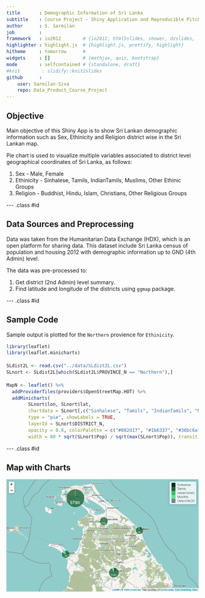 ```yaml
---
title       : Demographic Information of Sri Lanka
subtitle    : Course Project - Shiny Application and Reproducible Pitch
author      : S. Sarmilan
job         : 
framework   : io2012        # {io2012, html5slides, shower, dzslides, ...}
highlighter : highlight.js  # {highlight.js, prettify, highlight}
hitheme     : tomorrow      # 
widgets     : []            # {mathjax, quiz, bootstrap}
mode        : selfcontained # {standalone, draft}
#knit        : slidify::knit2slides
github      :
    user: Sarmilan-Siva
    repo: Data_Product_Course_Project
---
```


## Objective

Main objective of this Shiny App is to show Sri Lankan demographic information such as Sex, Ethinicity and Religion district wise in the Sri Lankan map.

Pie chart is used to visualize multiple variables associated to district level geographical coordinates of Sri Lanka, as follows:

  1. Sex - Male, Female
  2. Ethinicity - Sinhalese, Tamils, IndianTamils, Muslims, Other Ethinic Groups
  3. Religion - Buddhist, Hindu, Islam, Christians, Other Religious Groups

--- .class #id 

## Data Sources and Preprocessing

Data was taken from the Humanitarian Data Exchange (HDX), which is an open platform for sharing data. This dataset include Sri Lanka census of population and housing 2012 with demographic information up to GND (4th Admin) level.

The data was pre-processed to:
  1. Get district (2nd Admin) level summary.
  2. Find latitude and longitude of the districts using `ggmap` package.


--- .class #id 

## Sample Code

Sample output is plotted for the `Northern` provience for `Ethinicity`.


```r
library(leaflet)
library(leaflet.minicharts)

SLdist2L <- read.csv("../data/SLdist2L.csv")
SLnort <- SLdist2L[which(SLdist2L$PROVINCE_N == "Northern"),]

MapN <- leaflet() %>%
  addProviderTiles(providers$OpenStreetMap.HOT) %>%
  addMinicharts(
        SLnort$lon, SLnort$lat,
        chartdata = SLnort[,c("Sinhalese", "Tamils", "IndianTamils", "Muslims", "OtherEthGR")],
        type = "pie", showLabels = TRUE,
        layerId = SLnort$DISTRICT_N,
        opacity = 0.8, colorPalette = c("#082d17", "#1b6337", "#36bc6a", "#57e58e", "#7c847f"),
        width = 80 * sqrt(SLnort$Pop) / sqrt(max(SLnort$Pop)), transitionTime = 0)
```

--- .class #id 

## Map with Charts

![plot of chunk unnamed-chunk-1](assets/fig/unnamed-chunk-1-1.png)















